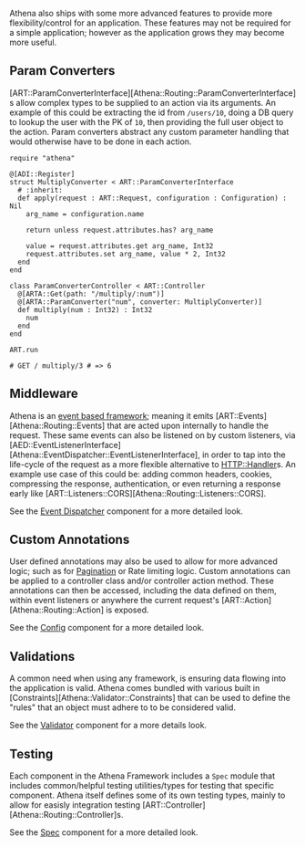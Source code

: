 Athena also ships with some more advanced features to provide more flexibility/control for an application.
These features may not be required for a simple application; however as the application grows they may become more useful.

## Param Converters

[ART::ParamConverterInterface][Athena::Routing::ParamConverterInterface] s allow complex types to be supplied to an action via its arguments.
An example of this could be extracting the id from `/users/10`, doing a DB query to lookup the user with the PK of `10`, then providing the full user object to the action.
Param converters abstract any custom parameter handling that would otherwise have to be done in each action.

```crystal
require "athena"

@[ADI::Register]
struct MultiplyConverter < ART::ParamConverterInterface
  # :inherit:
  def apply(request : ART::Request, configuration : Configuration) : Nil
    arg_name = configuration.name

    return unless request.attributes.has? arg_name

    value = request.attributes.get arg_name, Int32
    request.attributes.set arg_name, value * 2, Int32
  end
end

class ParamConverterController < ART::Controller
  @[ARTA::Get(path: "/multiply/:num")]
  @[ARTA::ParamConverter("num", converter: MultiplyConverter)]
  def multiply(num : Int32) : Int32
    num
  end
end

ART.run

# GET / multiply/3 # => 6
```

## Middleware

Athena is an [event based framework](../components/README.md); meaning it emits [ART::Events][Athena::Routing::Events] that are acted upon internally to handle the request.  These same events can also be listened on by custom listeners, via [AED::EventListenerInterface][Athena::EventDispatcher::EventListenerInterface], in order to tap into the life-cycle of the request as a more flexible alternative to [HTTP::Handler](https://crystal-lang.org/api/HTTP/Handler.html)s.  An example use case of this could be: adding common headers, cookies, compressing the response, authentication, or even returning a response early like [ART::Listeners::CORS][Athena::Routing::Listeners::CORS].

See the [Event Dispatcher](../components/event_dispatcher.md) component for a more detailed look.

## Custom Annotations

User defined annotations may also be used to allow for more advanced logic; such as for [Pagination](../cookbook/listeners.md#pagination) or Rate limiting logic.  Custom annotations can be applied to a controller class and/or controller action method.  These annotations can then be accessed, including the data defined on them, within event listeners or anywhere the current request's [ART::Action][Athena::Routing::Action] is exposed.

See the [Config](../components/config.md#custom-annotations) component for a more detailed look.

## Validations

A common need when using any framework, is ensuring data flowing into the application is valid.  Athena comes bundled with various built in [Constraints][Athena::Validator::Constraints] that can be used to define the "rules" that an object must adhere to to be considered valid.

See the [Validator](../components/validator.md) component for a more details look.

## Testing

Each component in the Athena Framework includes a `Spec` module that includes common/helpful testing utilities/types for testing that specific component.  Athena itself defines some of its own testing types, mainly to allow for easisly integration testing [ART::Controller][Athena::Routing::Controller]s.

See the [Spec](../components/spec.md) component for a more detailed look.
